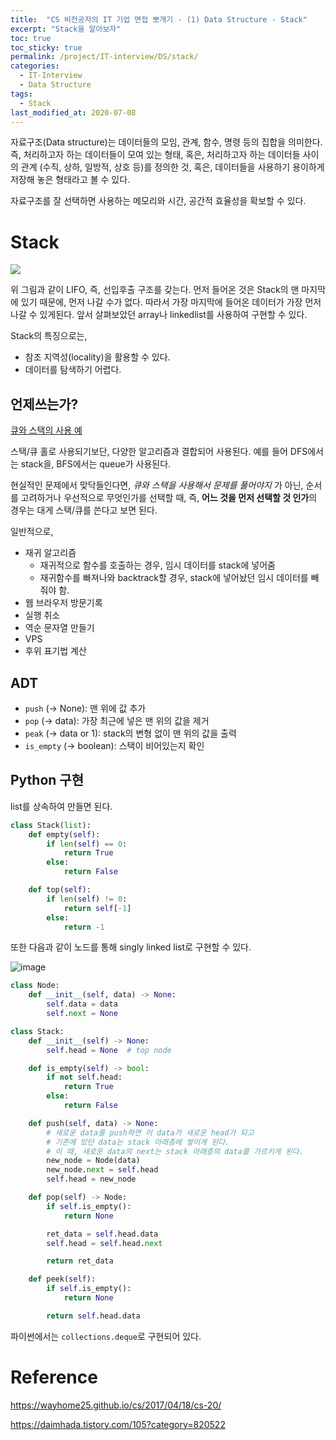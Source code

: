 ```yaml
---
title:  "CS 비전공자의 IT 기업 면접 뽀개기 - (1) Data Structure - Stack"
excerpt: "Stack을 알아보자"
toc: true
toc_sticky: true
permalink: /project/IT-interview/DS/stack/
categories:
  - IT-Interview
  - Data Structure
tags:
  - Stack
last_modified_at: 2020-07-08
---
```


자료구조(Data structure)는 데이터들의 모임, 관계, 함수, 명령 등의 집합을 의미한다. 즉, 처리하고자 하는 데이터들이 모여 있는 형태, 혹은, 처리하고자 하는 데이터들 사이의 관계 (수직, 상하, 일방적, 상호 등)를 정의한 것, 혹은, 데이터들을 사용하기 용이하게 저장해 놓은 형태라고 볼 수 있다.

자료구조를 잘 선택하면 사용하는 메모리와 시간, 공간적 효율성을 확보할 수 있다.


# Stack

![](https://wayhome25.github.io/assets/post-img/cs/stack.jpg)

위 그림과 같이 LIFO, 즉, 선입후출 구조를 갖는다. 먼저 들어온 것은 Stack의 맨 마지막에 있기 때문에, 먼저 나갈 수가 없다. 따라서 가장 마지막에 들어온 데이터가 가장 먼저 나갈 수 있게된다.
앞서 살펴보았던 array나 linkedlist를 사용하여 구현할 수 있다.

Stack의 특징으로는,

- 참조 지역성(locality)을 활용할 수 있다.
- 데이터를 탐색하기 어렵다.


## 언제쓰는가?

[큐와 스택의 사용 예](https://hashcode.co.kr/questions/1830/%EC%9E%90%EB%A3%8C%EA%B5%AC%EC%A1%B0%ED%81%90-%EC%99%80-%EC%8A%A4%ED%83%9D%EC%9D%98-%EC%8B%A4%EC%A0%9C-%EC%82%AC%EC%9A%A9%EC%98%88%EB%A5%BC-%EC%95%8C%EA%B3%A0%EC%8B%B6%EC%8A%B5%EB%8B%88%EB%8B%A4)

스택/큐 홀로 사용되기보단, 다양한 알고리즘과 결합되어 사용된다. 예를 들어 DFS에서는 stack을, BFS에서는 queue가 사용된다. 

현실적인 문제에서 맞닥들인다면, *큐와 스택을 사용해서 문제를 풀어야지* 가 아닌, 순서를 고려하거나 우선적으로 무엇인가를 선택할 때, 즉, **어느 것을 먼저 선택할 것 인가**의 경우는 대게 스택/큐를 쓴다고 보면 된다.

일반적으로,
- 재귀 알고리즘
  - 재귀적으로 함수를 호출하는 경우, 임시 데이터를 stack에 넣어줌
  - 재귀함수를 빠져나와 backtrack할 경우, stack에 넣어놨던 임시 데이터를 빼줘야 함.
- 웹 브라우저 방문기록
- 실행 취소
- 역순 문자열 만들기
- VPS
- 후위 표기법 계산

## ADT

- `push` (-> None):  맨 위에 값 추가
- `pop` (-> data): 가장 최근에 넣은 맨 위의 값을 제거
- `peak` (-> data or 1): stack의 변형 없이 맨 위의 값을 출력
- `is_empty` (-> boolean): 스택이 비어있는지 확인


## Python 구현

list를 상속하여 만들면 된다. 

```python
class Stack(list):
    def empty(self):
        if len(self) == 0:
            return True
        else:
            return False

    def top(self):
        if len(self) != 0:
            return self[-1]
        else:
            return -1
```



또한 다음과 같이 노드를 통해 singly linked list로 구현할 수 있다.



![image](https://user-images.githubusercontent.com/47516855/86813339-0136b000-c0bb-11ea-9604-c8c9c4de9d0d.png)


```python
class Node:
    def __init__(self, data) -> None:
        self.data = data
        self.next = None

class Stack:
    def __init__(self) -> None:
        self.head = None  # top node

    def is_empty(self) -> bool:
        if not self.head:
            return True
        else:
            return False

    def push(self, data) -> None:
        # 새로운 data를 push하면 이 data가 새로운 head가 되고
        # 기존에 있던 data는 stack 아래층에 쌓이게 된다.
        # 이 때, 새로운 data의 next는 stack 아래층의 data를 가르키게 된다.
        new_node = Node(data)
        new_node.next = self.head
        self.head = new_node

    def pop(self) -> Node:
        if self.is_empty():
            return None

        ret_data = self.head.data
        self.head = self.head.next

        return ret_data

    def peek(self):
        if self.is_empty():
            return None

        return self.head.data
```

파이썬에서는 `collections.deque`로 구현되어 있다.

# Reference

https://wayhome25.github.io/cs/2017/04/18/cs-20/

https://daimhada.tistory.com/105?category=820522


